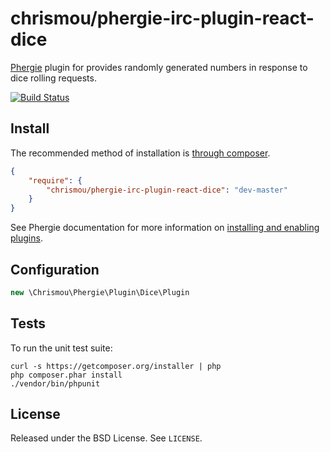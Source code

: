 # chrismou/phergie-irc-plugin-react-dice

[Phergie](http://github.com/phergie/phergie-irc-bot-react/) plugin for provides randomly generated numbers in response to dice rolling requests.

[![Build Status](https://secure.travis-ci.org/chrismou/phergie-irc-plugin-react-dice.png?branch=master)](http://travis-ci.org/chrismou/phergie-irc-plugin-react-dice)

## Install

The recommended method of installation is [through composer](http://getcomposer.org).

```JSON
{
    "require": {
        "chrismou/phergie-irc-plugin-react-dice": "dev-master"
    }
}
```

See Phergie documentation for more information on
[installing and enabling plugins](https://github.com/phergie/phergie-irc-bot-react/wiki/Usage#plugins).

## Configuration

```php
new \Chrismou\Phergie\Plugin\Dice\Plugin
```

## Tests

To run the unit test suite:

```
curl -s https://getcomposer.org/installer | php
php composer.phar install
./vendor/bin/phpunit
```

## License

Released under the BSD License. See `LICENSE`.
